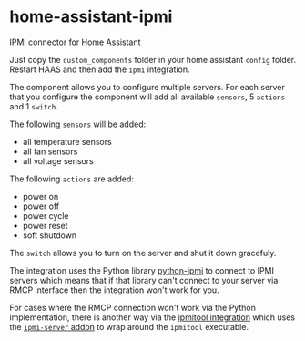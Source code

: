 # home-assistant-ipmi
IPMI connector for Home Assistant

Just copy the `custom_components` folder in your home assistant `config` folder. Restart HAAS and then add the `ipmi` integration.

The component allows you to configure multiple servers. For each server that you configure the component will add all available `sensors`, 5 `actions` and 1 `switch`.

The following `sensors` will be added:
- all temperature sensors
- all fan sensors
- all voltage sensors

The following `actions` are added:
- power on
- power off
- power cycle
- power reset
- soft shutdown

The `switch` allows you to turn on the server and shut it down gracefuly.

The integration uses the Python library [python-ipmi](https://github.com/kontron/python-ipmi) to connect to IPMI servers which means that if that library can't connect to your server via RMCP interface then the integration won't work for you.


For cases where the RMCP connection won't work via the Python implementation, there is another way
via the [ipmitool integration](https://github.com/ateodorescu/home-assistant-ipmitool) which uses the [`ipmi-server` addon](https://github.com/ateodorescu/home-assistant-addons) to wrap around the `ipmitool` executable.